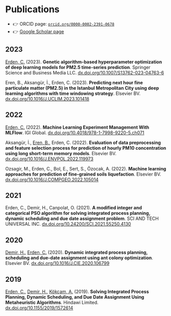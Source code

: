 # Publications 
- 👉 ORCID page: [`orcid.org/0000-0002-2391-0678`](https://orcid.org/0000-0002-2391-0678)
- 👉 [Google Scholar page](https://scholar.google.com/citations?user=W4EALHAAAAAJ&hl=en&oi=ao)

## 2023
[Erden, C.](http://orcid.org/0000-0002-7311-862X) (2023). **Genetic algorithm-based hyperparameter optimization of deep learning models for PM2.5 time-series prediction**. Springer Science and Business Media LLC. [dx.doi.org/10.1007/S13762-023-04763-6](http://dx.doi.org/10.1007/S13762-023-04763-6)

Eren, B., Aksangür, İ., Erden, C. (2023). **Predicting next hour fine particulate matter (PM2.5) in the Istanbul Metropolitan City using deep learning algorithms with time windowing strategy**. Elsevier BV. [dx.doi.org/10.1016/J.UCLIM.2023.101418](http://dx.doi.org/10.1016/J.UCLIM.2023.101418)


## 2022
[Erden, C.](http://orcid.org/0000-0002-7311-862X) (2022). **Machine Learning Experiment Management With MLFlow**. IGI Global. [dx.doi.org/10.4018/978-1-7998-9220-5.ch071](http://dx.doi.org/10.4018/978-1-7998-9220-5.ch071)

Aksangür, İ., [Eren, B.](http://orcid.org/0000-0001-6747-7004), Erden, C. (2022). **Evaluation of data preprocessing and feature selection process for prediction of hourly PM10 concentration using long short-term memory models**. Elsevier BV. [dx.doi.org/10.1016/J.ENVPOL.2022.119973](http://dx.doi.org/10.1016/J.ENVPOL.2022.119973)

Ozsagir, M., Erden, C., Bol, E., Sert, S., Özocak, A. (2022). **Machine learning approaches for prediction of fine-grained soils liquefaction**. Elsevier BV. [dx.doi.org/10.1016/J.COMPGEO.2022.105014](http://dx.doi.org/10.1016/J.COMPGEO.2022.105014)


## 2021
Erden, C., Demir, H., Canpolat, O. (2021). **A modified integer and categorical PSO algorithm for solving integrated process planning, dynamic scheduling and due date assignment problem**. SCI AND TECH UNIVERSAL INC. [dx.doi.org/10.24200/SCI.2021.55250.4130](http://dx.doi.org/10.24200/SCI.2021.55250.4130)


## 2020
[Demir, H.](http://orcid.org/0000-0003-1949-9676), [Erden, C.](http://orcid.org/0000-0002-7311-862X) (2020). **Dynamic integrated process planning, scheduling and due-date assignment using ant colony optimization**. Elsevier BV. [dx.doi.org/10.1016/J.CIE.2020.106799](http://dx.doi.org/10.1016/J.CIE.2020.106799)


## 2019
[Erden, C.](http://orcid.org/0000-0002-7311-862X), [Demir, H.](http://orcid.org/0000-0003-1949-9676), [Kökçam, A.](http://orcid.org/0000-0002-4757-1594) (2019). **Solving Integrated Process Planning, Dynamic Scheduling, and Due Date Assignment Using Metaheuristic Algorithms**. Hindawi Limited. [dx.doi.org/10.1155/2019/1572614](http://dx.doi.org/10.1155/2019/1572614)

